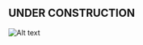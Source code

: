 ## UNDER CONSTRUCTION

![Alt text](https://media1.tenor.com/m/cUDKyJkDr6kAAAAd/iron-man-iron-man-hammer.gif)
